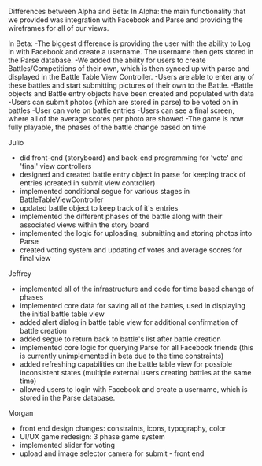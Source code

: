 Differences between Alpha and Beta: In Alpha: the main functionality that we provided was integration with Facebook and Parse and providing the wireframes for all of our views.

In Beta: 
-The biggest difference is providing the user with the ability to Log in with Facebook and create a username. The username then gets stored in the Parse database. 
-We added the ability for users to create Battles/Competitions of their own, which is then synced up with parse and displayed in the Battle Table View Controller. 
-Users are able to enter any of these battles and start submitting pictures of their own to the Battle.
-Battle objects and Battle entry objects have been created and populated with data
-Users can submit photos (which are stored in parse) to be voted on in battles
-User can vote on battle entries
-Users can see a final screen, where all of the average scores per photo are showed
-The game is now fully playable, the phases of the battle change based on time


Julio
- did front-end (storyboard) and back-end programming for 'vote' and 'final' view controllers
- designed and created battle entry object in parse for keeping track of entries (created in submit view controller)
- implemented conditional segue for various stages in BattleTableViewController
- updated battle object to keep track of it's entries
- implemented the different phases of the battle along with their associated views within the story board
- implemented the logic for uploading, submitting and storing photos into Parse
- created voting system and updating of votes and average scores for final view

Jeffrey
- implemented all of the infrastructure and code for time based change of phases
- implemented core data for saving all of the battles, used in displaying the initial battle table view
- added alert dialog in battle table view for additional confirmation of battle creation 
- added segue to return back to battle's list after battle creation
- implemented core logic for querying Parse for all Facebook friends (this is currently unimplemented in beta due to the time constraints)
- added refreshing capabilities on the battle table view for possible inconsistent states (multiple external users creating battles at the same time)
- allowed users to login with Facebook and create a username, which is stored in the Parse database.

Morgan
- front end design changes: constraints, icons, typography, color
- UI/UX game redesign: 3 phase game system
- implemented slider for voting
- upload and image selector camera for submit - front end